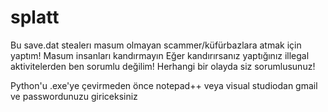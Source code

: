 # splatt
Bu save.dat stealerı masum olmayan scammer/küfürbazlara atmak için yaptım! Masum insanları kandırmayın Eğer kandırırsanız yaptığınız illegal aktivitelerden ben sorumlu değilim! Herhangi bir olayda siz sorumlusunuz!

Python'u .exe'ye çevirmeden önce notepad++ veya visual studiodan gmail ve passwordunuzu giriceksiniz
